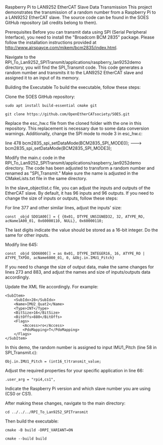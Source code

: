 Raspberry Pi to LAN9252 EtherCAT Slave Data Transmission
This project demonstrates the transmission of a random number from a Raspberry Pi to a LAN9252 EtherCAT slave. The source code can be found in the SOES GitHub repository (all credits belong to them).

Prerequisites
Before you can transmit data using SPI (Serial Peripheral Interface), you need to install the "Broadcom BCM 2835" package. Please follow the installation instructions provided at http://www.airspayce.com/mikem/bcm2835/index.html.

Navigate to the RPI_To_Lan9252_SPITransmit/applications/raspberry_lan9252demo directory, you will find the SPI_Transmit code. This code generates a random number and transmits it to the LAN9252 EtherCAT slave and assigned it to an input of its memory.


Building the Executable
To build the executable, follow these steps:

Clone the SOES GitHub repository:

```sudo apt install build-essential cmake git```

```git clone https://github.com/OpenEtherCATsociety/SOES.git```

Replace the esc_hw.c file from the cloned folder with the one in this repository. This replacement is necessary due to some data conversion warnings. Additionally, change the SPI mode to mode 3 in esc_hw.c:

line 478 bcm2835_spi_setDataMode(BCM2835_SPI_MODE0); ---> bcm2835_spi_setDataMode(BCM2835_SPI_MODE3);

Modify the main.c code in the RPI_To_Lan9252_SPITransmit/applications/raspberry_lan9252demo directory. The code has been adjusted to transform a random number and renamed as "SPI_Transmit." Make sure the name is adjusted in the CMakeLists.txt file in the same directory.

In the slave_objectlist.c file, you can adjust the inputs and outputs of the EtherCAT slave. By default, it has 96 inputs and 96 outputs. If you need to change the size of inputs or outputs, follow these steps:

For line 377 and other similar lines, adjust the inputs' size:

```const _objd SDO1A00[] = { {0x01, DTYPE_UNSIGNED32, 32, ATYPE_RO, acName1A00_01, 0x60000110, NULL}, 0x60000110;```

The last digits indicate the value should be stored as a 16-bit integer. Do the same for other inputs.

Modify line 645:

```const _objd SDO6000[] = as 0x01, DTYPE_INTEGER16, 16, ATYPE_RO | ATYPE_TXPDO, acName6000_01, 0, &Obj.in.IMU1_Pitch}```


If you need to change the size of output data, make the same changes for lines 273 and 883, and adjust the names and size of inputs/outputs data accordingly.

Update the XML file accordingly. For example:

```
<SubItem>
    <SubIdx>28</SubIdx>
    <Name>IMU2_Quat2</Name>
    <Type>INT</Type>
    <BitSize>16</BitSize>
    <BitOffs>880</BitOffs>
    <Flags>
        <Access>ro</Access>
        <PdoMapping>T</PdoMapping>
    </Flags>
</SubItem>
```


In this demo, the random number is assigned to input IMU1_Pitch (line 58 in SPI_Transmit.c):

```Obj.in.IMU1_Pitch = (int16_t)transmit_value;```

Adjust the required properties for your specific application in line 66:

```.user_arg = "rpi4,cs1",```

Indicate the Raspberry Pi version and which slave number you are using (CS0 or CS1).

After making these changes, navigate to the main directory:

```cd ../../../RPI_To_Lan9252_SPITransmit```

Then build the executable:


```cmake -B build -DRPI_VARIANT=ON```

```cmake --build build```
